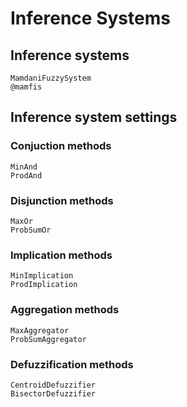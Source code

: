 # Inference Systems

## Inference systems

```@docs
MamdaniFuzzySystem
@mamfis
```


## Inference system settings

### Conjuction methods

```@docs
MinAnd
ProdAnd
```

### Disjunction methods

```@docs
MaxOr
ProbSumOr
```

### Implication methods

```@docs
MinImplication
ProdImplication
```

### Aggregation methods

```@docs
MaxAggregator
ProbSumAggregator
```

### Defuzzification methods

```@docs
CentroidDefuzzifier
BisectorDefuzzifier
```